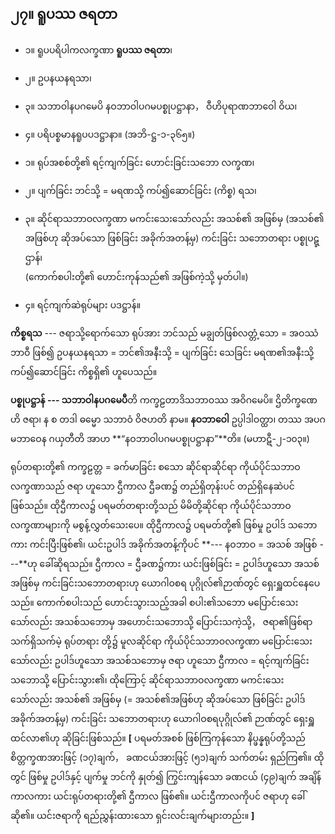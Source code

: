 ## ၂၇။ ရူပဿ ဇရတာ

- ၁။ ရူပပရိပါကလက္ခဏာ **ရူပဿ ဇရတာ**၊
- ၂။ ဥပနယနရသာ၊
- ၃။ သဘာဝါနပဂမေပိ နဝဘာဝါပဂမပစ္စုပဋ္ဌာနာ， ဝီဟိပုရာဏဘာဝေါ ဝိယ၊
- ၄။ ပရိပစ္စမာနရူပပဒဋ္ဌာနာ။ (အဘိ-ဋ္ဌ-၁-၃၆၅။)

- ၁။ ရုပ်အစစ်တို့၏ ရင့်ကျက်ခြင်း ဟောင်းခြင်းသဘော <r>လက္ခဏ၊</r>
- ၂။ ပျက်ခြင်း ဘင်သို့ = မရဏသို့ ကပ်၍ဆောင်ခြင်း <r> (ကိစ္စ) ရသ၊</r>
- ၃။ ဆိုင်ရာသဘာဝလက္ခဏာ မကင်းသေးသော်လည်း အသစ်၏ အဖြစ်မှ (အသစ်၏ အဖြစ်ဟု ဆိုအပ်သော ဖြစ်ခြင်း အခိုက်အတန့်မှ) ကင်းခြင်း သဘောတရား     <r> ပစ္စုပဋ္ဌာန်၊</r> 
<br>(ကောက်စပါးတို့၏ ဟောင်းကုန်သည်၏ အဖြစ်ကဲ့သို့ မှတ်ပါ။)

- ၄။ ရင့်ကျက်ဆဲရုပ်များ                 <r>ပဒဋ္ဌာန်။</r>

**ကိစ္စရသ** --- ဇရာသို့ရောက်သော ရုပ်အား ဘင်သည် မချွတ်ဖြစ်လတ္တံ့သော = အဝဿံဘာဝီ ဖြစ်၍ ဥပနယနရသာ = ဘင်၏အနီးသို့  = ပျက်ခြင်း သေခြင်း မရဏ၏အနီးသို့ ကပ်၍ဆောင်ခြင်း ကိစ္စရှိ၏ ဟူပေသည်။

**ပစ္စုပဋ္ဌာန် --- သဘာဝါနပဂမေပီ**တိ ကက္ခဠတာဒိသဘာဝဿ အဝိဂမေပိ။ ဌိတိက္ခဏေ ဟိ ဇရာ၊ န စ တဒါ ဓမ္မော သဘာဝံ ဝိဇဟတိ နာမ။ **နဝဘာဝေါ** ဥပ္ပါဒါဝတ္ထာ၊ တဿ အပဂမဘာဝေန ဂယှတီတိ အာဟ **“နဝဘာဝါပဂမပစ္စုပဋ္ဌာနာ”**တိ။ (မဟာဋီ-၂-၁၀၃။)

 ရုပ်တရားတို့၏ ကက္ခဠတ္တ = ခက်မာခြင်း စသော ဆိုင်ရာဆိုင်ရာ ကိုယ်ပိုင်သဘာဝလက္ခဏာသည် ဇရာ ဟူသော ဌီကာလ ဌီခဏ၌ တည်ရှိတုန်းပင် တည်ရှိနေဆဲပင် ဖြစ်သည်။ 
 ထိုဌီကာလ၌ ပရမတ်တရားတို့သည် မိမိတို့ဆိုင်ရာ ကိုယ်ပိုင်သဘာဝလက္ခဏာများကို မစွန့်လွှတ်သေးပေ။ 
 ထိုဌီကာလ၌ ပရမတ်တို့၏ ဖြစ်မှု ဥပါဒ် သဘောကား ကင်းပြီးဖြစ်၏၊ ယင်းဥပါဒ် အခိုက်အတန့်ကိုပင် **--- နဝဘာဝ = အသစ် အဖြစ် ---**ဟု ခေါ်ဆိုရသည်။ 
 ဌီကာလ = ဌီခဏ၌ကား ယင်းဖြစ်ခြင်း = ဥပါဒ်ဟူသော အသစ်အဖြစ်မှ ကင်းခြင်းသဘောတရားဟု ယောဂါဝစရ ပုဂ္ဂိုလ်၏ဉာဏ်တွင် ရှေးရှူထင်နေပေသည်။ 
 ကောက်စပါးသည် ဟောင်းသွားသည့်အခါ စပါး၏သဘော မပြောင်းသေးသော်လည်း အသစ်သဘောမှ အဟောင်းသဘောသို့ ပြောင်းသကဲ့သို့， ဇရာ၏ဖြစ်ရာ သက်ရှိသက်မဲ့ ရုပ်တရား တို့၌ မူလဆိုင်ရာ ကိုယ်ပိုင်သဘာဝလက္ခဏာ မပြောင်းသေးသော်လည်း ဥပါဒ်ဟူသော အသစ်သဘောမှ ဇရာ ဟူသော ဌီကာလ = ရင့်ကျက်ခြင်းသဘောသို့ ပြောင်းသွား၏၊ ထိုကြောင့် ဆိုင်ရာသဘာဝလက္ခဏာ မကင်းသေးသော်လည်း အသစ်၏ အဖြစ်မှ (= အသစ်၏အဖြစ်ဟု ဆိုအပ်သော ဖြစ်ခြင်း ဥပါဒ် အခိုက်အတန့်မှ) ကင်းခြင်း သဘောတရားဟု ယောဂါဝစရပုဂ္ဂိုလ်၏ ဉာဏ်တွင် ရှေးရှူထင်လာ၏ဟု ဆိုခြင်းဖြစ်သည်။ 
 **[** ပရမတ်အစစ် ဖြစ်ကြကုန်သော နိပ္ဖန္နရုပ်တို့သည် စိတ္တက္ခဏအားဖြင့် (၁၇)ချက်， ခဏငယ်အားဖြင့် (၅၁)ချက် သက်တမ်း ရှည်ကြ၏။ 
 ထိုတွင် ဖြစ်မှု ဥပါဒ်နှင့် ပျက်မှု ဘင်ကို နှုတ်၍ ကြွင်းကျန်သော ခဏငယ် (၄၉)ချက် အချိန်ကာလကား ယင်းရုပ်တရားတို့၏ ဌီကာလ ဖြစ်၏။ 
 ယင်းဌီကာလကိုပင် ဇရာဟု ခေါ်ဆို၏။ 
 ယင်းဇရာကို ရည်ညွှန်းထားသော ရှင်းလင်းချက်များတည်း။ **]**